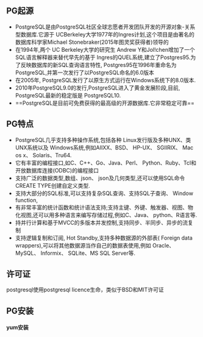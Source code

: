 ## PG起源
- PostgreSQL是由PostgreSQL社区全球志愿者开发团队开发的开源对象-关系型数据库.它源于 UCBerkeley大学1977年的Ingres计划,这个项目是由著名的数据库科学家Michael Stonebraker(2015年图灵奖获得者)领导的
- 在1994年,两个 UC Berkeley大学的研究生 Andrew Y和Jol!chen增加了一个SQL语言解释器来替代早先的基于 Ingres的QUEL系统,建立了Postgres95.为了反映数据库的新SQL查询语言特性, Postgres95在1996年重命名为 PostgreSQL,并第一次发行了以PostgreSQL命名的6.0版本
- 在2005年, PostgreSQL发行了以原生方式运行在Windows系统下的8.0版本.
- 2010年PostgreSQL9.0的发行,PostgreSQL进入了黄金发展阶段,目前, PostgreSQL最新的稳定版是 PostgreSQL10.
- ==PostgreSQL是目前可免费获得的最高级的开源数据库.它非常稳定可靠==
## PG特点
- PostgreSQL几乎支持多种操作系统,包括各种 Linux发行版及多种UNX、类UNX系统以及 Windows系统,例如AIⅨX、BSD、 HP-UX、 SGIIRIX、 Mac os x、 Solaris、Tru64.
- 它有丰富的编程接口,如C、C++、Go、Java、Perl、 Python、Ruby、Tcl和开放数据库连接(ODBC)的编程接口
- 支持广泛的数据类型,数组、json、 json及几何类型,还可以使用SQL命令 CREATE TYPE创建自定义类型.
- 支持大部分的SQL标准,可以支持复杂SQL查询、支持SQL子查询、 Window function,
- 有非常丰富的统计函数和统计语法支持;支持主键、外键、触发器、视图、物化视图,还可以用多种语言来编写存储过程,例如C、Java、 python、R语言等.
- 持并行计算和基于MVCC的多版本并发控制,支持同步、半同步、异步的流复制
- 支持逻辑复制和订阅, Hot Standby,支持多种数据源的外部表( Foreign data wrappers),可以将其他数据源当作自己的数据表使用,例如 Oracle、 MySQL、 Informix、 SQLite、MS SQL Server等.

## 许可证
postgresql使用postgresql licence生命，类似于BSD和MIT许可证

## PG安装
#### yum安装
